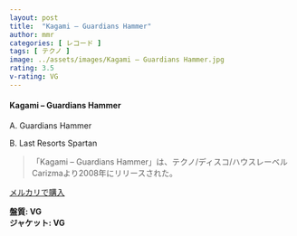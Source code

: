 ```yaml
---
layout: post
title:  "Kagami – Guardians Hammer"
author: mmr
categories: [ レコード ]
tags: [ テクノ ]
image: ../assets/images/Kagami – Guardians Hammer.jpg
rating: 3.5
v-rating: VG
---
```


#### Kagami – Guardians Hammer

A. Guardians Hammer

B. Last Resorts Spartan

> 「Kagami – Guardians Hammer」は、テクノ/ディスコ/ハウスレーベルCarizmaより2008年にリリースされた。

[メルカリで購入](https://jp.mercari.com/item/m29138547443)

<div class="mt-4 mb-4 d-flex align-items-center">
<strong class="mr-1">盤質: VG</strong>
</div>
<div class="mt-4 mb-4 d-flex align-items-center">
<strong class="mr-1">ジャケット: VG</strong>
</div>
